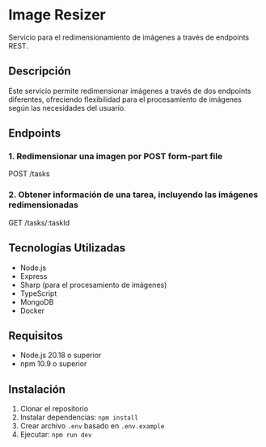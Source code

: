 # Image Resizer

Servicio para el redimensionamiento de imágenes a través de endpoints REST.

## Descripción
Este servicio permite redimensionar imágenes a través de dos endpoints diferentes, ofreciendo flexibilidad para el procesamiento de imágenes según las necesidades del usuario.

## Endpoints


### 1. Redimensionar una imagen por POST form-part file
POST /tasks

### 2. Obtener información de una tarea, incluyendo las imágenes redimensionadas
GET /tasks/:taskId

## Tecnologías Utilizadas
- Node.js
- Express
- Sharp (para el procesamiento de imágenes)
- TypeScript
- MongoDB
- Docker

## Requisitos
- Node.js 20.18 o superior
- npm 10.9 o superior

## Instalación
1. Clonar el repositorio
2. Instalar dependencias: `npm install`
3. Crear archivo `.env` basado en `.env.example`
4. Ejecutar: `npm run dev`





